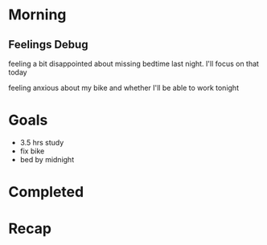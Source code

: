 # Morning
## Feelings Debug
feeling a bit disappointed about missing bedtime last night. I'll focus on that today

feeling anxious about my bike and whether I'll be able to work tonight
# Goals
- 3.5 hrs study
- fix bike 
- bed by midnight
# Completed
# Recap
